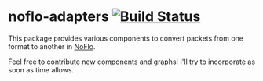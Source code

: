 # noflo-adapters [![Build Status](https://secure.travis-ci.org/noflo/noflo-adapters.png?branch=master)](http://travis-ci.org/kenhkan/adapters)

This package provides various components to convert packets from one
format to another in [NoFlo](http://noflojs.org/).

Feel free to contribute new components and graphs! I'll try to
incorporate as soon as time allows.
